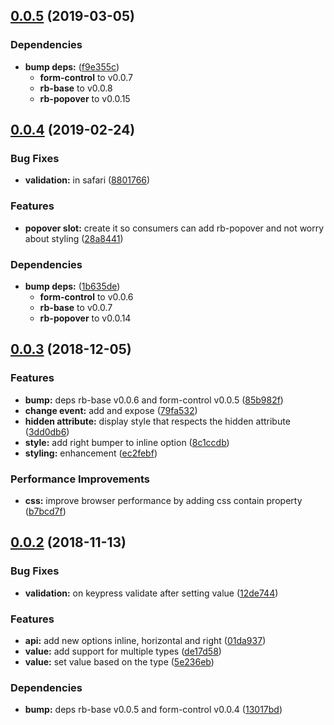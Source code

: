 ## [0.0.5](https://github.com/rapid-build-ui/rb-checkbox/compare/v0.0.4...v0.0.5) (2019-03-05)


### Dependencies

* **bump deps:** ([f9e355c](https://github.com/rapid-build-ui/rb-checkbox/commit/f9e355c))
	* **form-control** to v0.0.7
	* **rb-base** to v0.0.8
	* **rb-popover** to v0.0.15



## [0.0.4](https://github.com/rapid-build-ui/rb-checkbox/compare/v0.0.3...v0.0.4) (2019-02-24)


### Bug Fixes

* **validation:** in safari ([8801766](https://github.com/rapid-build-ui/rb-checkbox/commit/8801766))


### Features

* **popover slot:** create it so consumers can add rb-popover and not worry about styling ([28a8441](https://github.com/rapid-build-ui/rb-checkbox/commit/28a8441))


### Dependencies

* **bump deps:** ([1b635de](https://github.com/rapid-build-ui/rb-checkbox/commit/1b635de))
	* **form-control** to v0.0.6
	* **rb-base** to v0.0.7
	* **rb-popover** to v0.0.14



## [0.0.3](https://github.com/rapid-build-ui/rb-checkbox/compare/v0.0.2...v0.0.3) (2018-12-05)


### Features

* **bump:** deps rb-base v0.0.6 and form-control v0.0.5 ([85b982f](https://github.com/rapid-build-ui/rb-checkbox/commit/85b982f))
* **change event:** add and expose ([79fa532](https://github.com/rapid-build-ui/rb-checkbox/commit/79fa532))
* **hidden attribute:** display style that respects the hidden attribute ([3dd0db6](https://github.com/rapid-build-ui/rb-checkbox/commit/3dd0db6))
* **style:** add right bumper to inline option ([8c1ccdb](https://github.com/rapid-build-ui/rb-checkbox/commit/8c1ccdb))
* **styling:** enhancement ([ec2febf](https://github.com/rapid-build-ui/rb-checkbox/commit/ec2febf))


### Performance Improvements

* **css:** improve browser performance by adding css contain property ([b7bcd7f](https://github.com/rapid-build-ui/rb-checkbox/commit/b7bcd7f))



## [0.0.2](https://github.com/rapid-build-ui/rb-checkbox/compare/v0.0.1...v0.0.2) (2018-11-13)


### Bug Fixes

* **validation:** on keypress validate after setting value ([12de744](https://github.com/rapid-build-ui/rb-checkbox/commit/12de744))


### Features

* **api:** add new options inline, horizontal and right ([01da937](https://github.com/rapid-build-ui/rb-checkbox/commit/01da937))
* **value:** add support for multiple types ([de17d58](https://github.com/rapid-build-ui/rb-checkbox/commit/de17d58))
* **value:** set value based on the type ([5e236eb](https://github.com/rapid-build-ui/rb-checkbox/commit/5e236eb))


### Dependencies

* **bump:** deps rb-base v0.0.5 and form-control v0.0.4 ([13017bd](https://github.com/rapid-build-ui/rb-checkbox/commit/13017bd))



